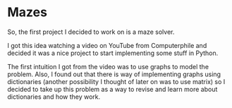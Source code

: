 # Mazes
So, the first project I decided to work on is a maze solver. 

I got this idea watching a video on YouTube from Computerphile and decided it was a nice 
project to start implementing some stuff in Python.

The first intuition I got from the video was to use graphs to model the problem.
Also, I found out that there is way of implementing graphs using dictionaries (another 
possibility I thought of later on was to use matrix) so I decided to take up this problem
as a way to revise and learn more about dictionaries and how they work.
